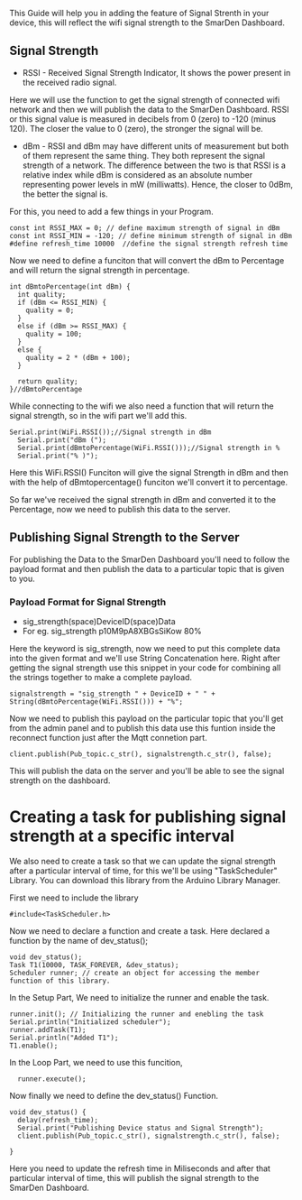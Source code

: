This Guide will help you in adding the feature of Signal Strenth in your device, this will reflect the wifi signal strength to the SmarDen Dashboard.

## Signal Strength 

* RSSI - Received Signal Strength Indicator, It shows the power present in the received radio signal. 

Here we will use the function to get the signal strength of connected wifi network and then we will publish the data to the SmarDen Dashboard. RSSI or this signal value is measured in decibels from 0 (zero) to -120 (minus 120). The closer the value to 0 (zero), the stronger the signal will be. 

* dBm - RSSI and dBm may have different units of measurement but both of them represent the same thing. They both represent the signal strength of a network. The difference between the two is that RSSI is a relative index while dBm is considered as an absolute number representing power levels in mW (milliwatts). Hence, the closer to 0dBm, the better the signal is.

For this, you need to add a few things in your Program. 

```
const int RSSI_MAX = 0; // define maximum strength of signal in dBm
const int RSSI_MIN = -120; // define minimum strength of signal in dBm
#define refresh_time 10000  //define the signal strength refresh time 
```

Now we need to define a funciton that will convert the dBm to Percentage and will return the signal strength in percentage. 
```
int dBmtoPercentage(int dBm) {
  int quality;
  if (dBm <= RSSI_MIN) {
    quality = 0;
  }
  else if (dBm >= RSSI_MAX) {
    quality = 100;
  }
  else {
    quality = 2 * (dBm + 100);
  }

  return quality;
}//dBmtoPercentage
```


While connecting to the wifi we also need a function that will return the signal strength, so in the wifi part we'll add this. 
```
Serial.print(WiFi.RSSI());//Signal strength in dBm
  Serial.print("dBm (");
  Serial.print(dBmtoPercentage(WiFi.RSSI()));//Signal strength in %
  Serial.print("% )");
  ```
  Here this WiFi.RSSI() Funciton will give the signal Strength in dBm and then with the help of dBmtopercentage() funciton we'll convert it to percentage. 

So far we've received the signal strength in dBm and converted it to the Percentage, now we need to publish this data to the server. 

## Publishing Signal Strength to the Server 

For publishing the Data to the SmarDen Dashboard you'll need to follow the payload format and then publish the data to a particular topic that is given to you. 

### Payload Format for Signal Strength 
* sig_strength(space)DeviceID(space)Data
* For eg. sig_strength p10M9pA8XBGsSiKow 80%

Here the keyword is sig_strength, now we need to put this complete data into the given format and we'll use String Concatenation here. Right after getting the signal strength use this snippet in your code for combining all the strings together to make a complete payload. 

```
signalstrength = "sig_strength " + DeviceID + " " + String(dBmtoPercentage(WiFi.RSSI())) + "%";

```
Now we need to publish this payload on the particular topic that you'll get from the admin panel and to publish this data use this funtion inside the reconnect function just after the Mqtt connetion part. 
```
client.publish(Pub_topic.c_str(), signalstrength.c_str(), false);
```
This will publish the data on the server and you'll be able to see the signal strength on the dashboard. 


# Creating a task for publishing signal strength at a specific interval 

We also need to create a task so that we can update the signal strength after a particular interval of time, for this we'll be using "TaskScheduler" Library. You can download this library from the Arduino Library Manager. 

First we need to include the library 
```
#include<TaskScheduler.h>
```
Now we need to declare a function and create a task.
Here declared a function by the name of dev_status(); 
```
void dev_status();
Task T1(10000, TASK_FOREVER, &dev_status);
Scheduler runner; // create an object for accessing the member function of this library.
```
In the Setup Part, We need to initialize the runner and enable the task.
```
runner.init(); // Initializing the runner and enebling the task 
Serial.println("Initialized scheduler");
runner.addTask(T1);
Serial.println("Added T1");
T1.enable();
```

In the Loop Part, we need to use this funcition, 
```
  runner.execute();
```
Now finally we need to define the dev_status() Function. 

```
void dev_status() {
  delay(refresh_time);
  Serial.print("Publishing Device status and Signal Strength");
  client.publish(Pub_topic.c_str(), signalstrength.c_str(), false);

}
```
Here you need to update the refresh time in Miliseconds and after that particular interval of time, this will publish the signal strength to the SmarDen Dashboard. 

  
